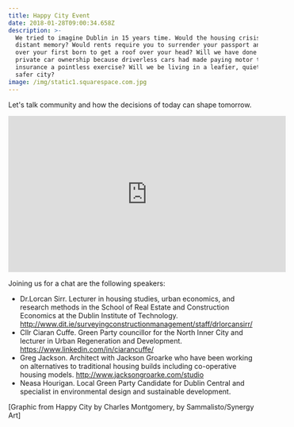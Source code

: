 ```yaml
---
title: Happy City Event
date: 2018-01-28T09:00:34.658Z
description: >-
  We tried to imagine Dublin in 15 years time. Would the housing crisis be a
  distant memory? Would rents require you to surrender your passport and sign
  over your first born to get a roof over your head? Will we have done away with
  private car ownership because driverless cars had made paying motor tax and
  insurance a pointless exercise? Will we be living in a leafier, quieter and
  safer city?
image: /img/static1.squarespace.com.jpg
---
```

Let's talk community and how the decisions of today can shape tomorrow. 

<div class="bg-off-white pv4 mhn1-l ph3 center mw7 video-container">
  <iframe width="560" height="315" src="https://www.youtube.com/embed/DvCSM4B1B6M" frameborder="0" allow="accelerometer; autoplay; encrypted-media; gyroscope; picture-in-picture" allowfullscreen></iframe>
</div>

Joining us for a chat are the following speakers:

* Dr.Lorcan Sirr. Lecturer in housing studies, urban economics, and research methods in the School of Real Estate and Construction Economics at the Dublin Institute of Technology. <http://www.dit.ie/surveyingconstructionmanagement/staff/drlorcansirr/>
* Cllr Ciaran Cuffe. Green Party councillor for the North Inner City and lecturer in Urban Regeneration and Development. <https://www.linkedin.com/in/ciarancuffe/>
* Greg Jackson. Architect with Jackson Groarke who have been working on alternatives to traditional housing builds including co-operative housing models. <http://www.jacksongroarke.com/studio>
* Neasa Hourigan. Local Green Party Candidate for Dublin Central and specialist in environmental design and sustainable development.

[Graphic from Happy City by Charles Montgomery, by Sammalisto/Synergy Art]

